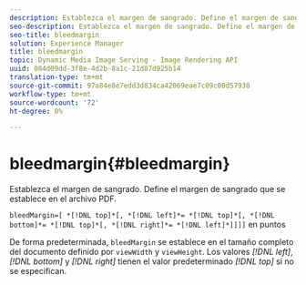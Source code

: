 ```yaml
---
description: Establezca el margen de sangrado. Define el margen de sangrado que se establece en el archivo PDF.
seo-description: Establezca el margen de sangrado. Define el margen de sangrado que se establece en el archivo PDF.
seo-title: bleedmargin
solution: Experience Manager
title: bleedmargin
topic: Dynamic Media Image Serving - Image Rendering API
uuid: 084d09dd-3f8e-4d2b-8a1c-21d87d925b14
translation-type: tm+mt
source-git-commit: 97a84e8e7edd3d834ca42069eae7c09c00d57938
workflow-type: tm+mt
source-wordcount: '72'
ht-degree: 0%

---
```



# bleedmargin{#bleedmargin}

Establezca el margen de sangrado. Define el margen de sangrado que se establece en el archivo PDF.

`bleedMargin=[ *[!DNL top]*[, *[!DNL left]*= *[!DNL top]*[, *[!DNL bottom]*= *[!DNL top]*[, *[!DNL right]*= *[!DNL left]*]]]]` en puntos

De forma predeterminada, `bleedMargin` se establece en el tamaño completo del documento definido por `viewWidth` y `viewHeight`. Los valores *[!DNL left]*, *[!DNL bottom]* y *[!DNL right]* tienen el valor predeterminado *[!DNL top]* si no se especifican.

